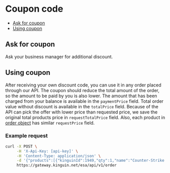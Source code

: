 # Coupon code

- [Ask for coupon](#ask-for-coupon)
- [Using coupon](#using-coupon)

## Ask for coupon

Ask your business manager for additional discount.

## Using coupon

After receiving your own discount code, you can use it in any order placed through our API.
The coupon should reduce the total amount of the order, so the amount to be paid by you is also lower.
The amount that has been charged from your balance is available in the `paymentPrice` field. Total order value without discount is available in the `totalPrice` field.
Because of the API can pick the offer with lower price than requested price, we save the original total products price in `requestTotalPrice` field. Also, each product in [order object](../api/order/v1/README.md#order-object) has similar `requestPrice` field.

### Example request

```bash
curl -X POST \
     -H 'X-Api-Key: [api-key]' \
     -H 'Content-Type: application/json' \
     -d '{"products":[{"kinguinId":1949,"qty":1,"name":"Counter-Strike: Source Steam CD Key","price":5.79}],"couponCode":"ESA3"}' \
     https://gateway.kinguin.net/esa/api/v1/order
```
